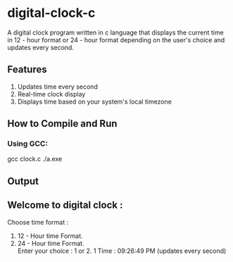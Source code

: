 # digital-clock-c
A digital clock program written in c language that displays the current time in 12 - hour format or 24 - hour format depending on the user's choice and updates every second.
## Features
1. Updates time every second
2. Real-time clock display
3. Displays time based on your system's local timezone

## How to Compile and Run
### Using GCC:
gcc clock.c
./a.exe
## Output
Welcome to digital clock :       
---------------------------------
Choose time format : 
1. 12 - Hour time Format.        
2. 24 - Hour time Format.        
Enter your choice : 1 or 2.  1
Time : 09:26:49 PM (updates every second)
